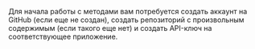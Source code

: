 Для начала работы с методами вам потребуется создать аккаунт на GitHub (если еще не создан), создать репозиторий с произвольным содержимым (если такого еще нет) и создать API-ключ на соответствующее приложение. 

